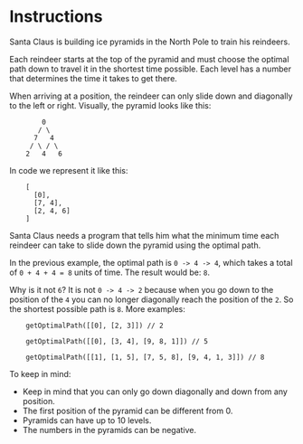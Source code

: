 # Instructions

Santa Claus is building ice pyramids in the North Pole to train his reindeers.

Each reindeer starts at the top of the pyramid and must choose the optimal path down to travel it in the shortest time possible. Each level has a number that determines the time it takes to get there.

When arriving at a position, the reindeer can only slide down and diagonally to the left or right. Visually, the pyramid looks like this:

            0
           / \
          7   4
         / \ / \
        2   4   6

In code we represent it like this:

        [
          [0],
          [7, 4],
          [2, 4, 6]
        ]

Santa Claus needs a program that tells him what the minimum time each reindeer can take to slide down the pyramid using the optimal path.

In the previous example, the optimal path is `0 -> 4 -> 4`, which takes a total of `0 + 4 + 4 = 8` units of time. The result would be: `8`.

Why is it not `6`? It is not `0 -> 4 -> 2` because when you go down to the position of the `4` you can no longer diagonally reach the position of the `2`. So the shortest possible path is `8`. More examples:

        getOptimalPath([[0], [2, 3]]) // 2

        getOptimalPath([[0], [3, 4], [9, 8, 1]]) // 5

        getOptimalPath([[1], [1, 5], [7, 5, 8], [9, 4, 1, 3]]) // 8

To keep in mind:

- Keep in mind that you can only go down diagonally and down from any position.
- The first position of the pyramid can be different from 0.
- Pyramids can have up to 10 levels.
- The numbers in the pyramids can be negative.
